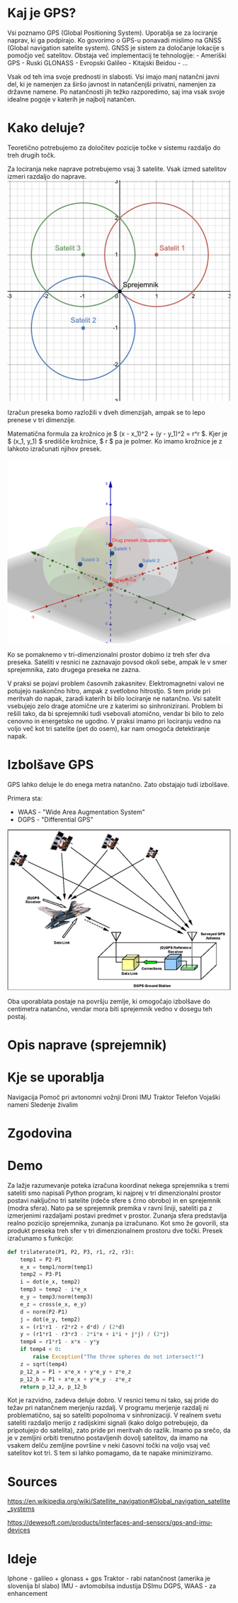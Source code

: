 # Kaj je GPS?
Vsi poznamo GPS (Global Positioning System). Uporablja se za lociranje naprav, ki ga podpirajo. Ko govorimo o GPS-u ponavadi mislimo na GNSS (Global navigation satelite system). GNSS je sistem za določanje lokacije s pomočjo več satelitov.
Obstaja več implementacij te tehnologije: 
    -   Ameriški GPS
    -   Ruski GLONASS
    -   Evropski Galileo
    -   Kitajski Beidou
    -   ...

Vsak od teh ima svoje prednosti in slabosti. Vsi imajo manj natančni javni del, ki je namenjen za širšo javnost in natančenjši privatni, namenjen za državne namene. Po natančnosti jih težko razporedimo, saj ima vsak svoje idealne pogoje v katerih je najbolj natančen.


# Kako deluje?

Teoretično potrebujemo za določitev pozicije točke v sistemu razdaljo do treh drugih točk.

Za lociranja neke naprave potrebujemo vsaj 3 satelite. Vsak izmed satelitov izmeri razdaljo do naprave.
<img src="./img/3_intersection.png"/>

Izračun preseka bomo razložili v dveh dimenzijah, ampak se to lepo prenese v tri dimenzije. 

Matematična formula za krožnico je $ (x - x_1)^2 + (y - y_1)^2 = r^r $. Kjer je $ (x_1, y_1) $ središče krožnice, $ r $ pa je polmer. Ko imamo krožnice je z lahkoto izračunati njihov presek.

<img src="./img/3d_intersection.png" />

Ko se pomaknemo v tri-dimenzionalni prostor dobimo iz treh sfer dva preseka. Sateliti v resnici ne zaznavajo povsod okoli sebe, ampak le v smer sprejemnika, zato drugega preseka ne zazna.

V praksi se pojavi problem časovnih zakasnitev. Elektromagnetni valovi ne potujejo naskončno hitro, ampak z svetlobno hitrostjo. S tem pride pri meritvah do napak, zaradi katerih bi bilo lociranje ne natančno. Vsi satelit vsebujejo zelo drage atomične ure z katerimi so sinhronizirani. Problem bi rešili tako, da bi sprejemniki tudi vsebovali atomično, vendar bi bilo to zelo cenovno in energetsko ne ugodno.
V praksi imamo pri lociranju vedno na voljo več kot tri satelite (pet do osem), kar nam omogoča detektiranje napak. 

# Izbolšave GPS
GPS lahko deluje le do enega metra natančno. Zato obstajajo tudi izbolšave.

Primera sta:
- WAAS - "Wide Area Augmentation System"
- DGPS - "Differential GPS"

<img src="./img/2-Figure1-1-1.png">
  
Oba uporablata postaje na površju zemlje, ki omogočajo izbolšave do centimetra natančno, vendar mora biti sprejemnik vedno v dosegu teh postaj.

# Opis naprave (sprejemnik)

# Kje se uporablja

Navigacija
Pomoč pri avtonomni vožnji
Droni
IMU
Traktor
Telefon
Vojaški nameni
Sledenje živalim

# Zgodovina

# Demo

Za lažje razumevanje poteka izračuna koordinat nekega sprejemnika s tremi sateliti smo napisali Python program, ki najprej v tri dimenzionalni prostor postavi naključno tri satelite (rdeče sfere s črno obrobo) in en sprejemnik (modra sfera). Nato pa se sprejemnik premika v ravni liniji, sateliti pa z izmerjenimi razdaljami postavi predmet v prostor. Zunanja sfera predstavlja realno pozicijo sprejemnika, zunanja pa izračunano. Kot smo že govorili, sta produkt preseka treh sfer v tri dimenzionalnem prostoru dve točki. Presek izračunamo s funkcijo:
```py
def trilaterate(P1, P2, P3, r1, r2, r3):
    temp1 = P2-P1
    e_x = temp1/norm(temp1)
    temp2 = P3-P1
    i = dot(e_x, temp2)
    temp3 = temp2 - i*e_x
    e_y = temp3/norm(temp3)
    e_z = cross(e_x, e_y)
    d = norm(P2-P1)
    j = dot(e_y, temp2)
    x = (r1*r1 - r2*r2 + d*d) / (2*d)
    y = (r1*r1 - r3*r3 - 2*i*x + i*i + j*j) / (2*j)
    temp4 = r1*r1 - x*x - y*y
    if temp4 < 0:
        raise Exception("The three spheres do not intersect!")
    z = sqrt(temp4)
    p_12_a = P1 + x*e_x + y*e_y + z*e_z
    p_12_b = P1 + x*e_x + y*e_y - z*e_z
    return p_12_a, p_12_b
```
Kot je razvidno, zadeva deluje dobro. V resnici temu ni tako, saj pride do težav pri natančnem merjenju razdalj. V programu merjenje razdalj ni problematično, saj so sateliti popolnoma v sinhronizaciji. V realnem svetu sateliti razdaljo merijo z radijskimi signali (kako dolgo potrebujejo, da pripotujejo do satelita), zato pride pri meritvah do razlik. Imamo pa srečo, da je v zemljini orbiti trenutno postavljenih dovolj satelitov, da imamo na vsakem delču zemljine površine v neki časovni točki na voljo vsaj več satelitov kot tri. S tem si lahko pomagamo, da te napake minimiziramo.

# Sources
https://en.wikipedia.org/wiki/Satellite_navigation#Global_navigation_satellite_systems

https://dewesoft.com/products/interfaces-and-sensors/gps-and-imu-devices
# Ideje

Iphone - galileo + glonass + gps
Traktor - rabi natančnost (amerika je slovenija bl slabo)
IMU - avtomobilsa industija DSImu
DGPS, WAAS - za enhancement
